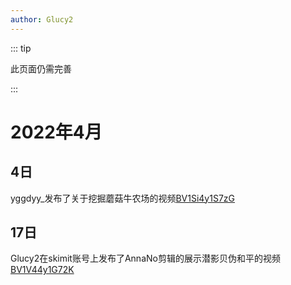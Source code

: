 ```yaml
---
author: Glucy2
---
```

::: tip

此页面仍需完善

:::

# 2022年4月

## 4日

yggdyy_发布了关于挖掘蘑菇牛农场的视频[BV1Si4y1S7zG](https://www.bilibili.com/video/BV1Si4y1S7zG "【skimit】在skimit挖掘蘑菇牛农场")

## 17日

Glucy2在skimit账号上发布了AnnaNo剪辑的展示潜影贝伪和平的视频[BV1V44y1G72K](https://www.bilibili.com/video/BV1V44y1G72K)

